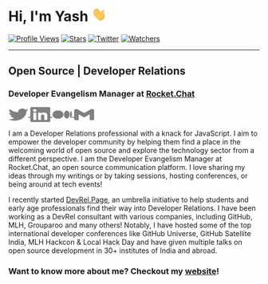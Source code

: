# Hi, I'm Yash  <img src="./Hi.gif" width="30px">
[![Profile Views](https://komarev.com/ghpvc/?username=yashovardhan)](https://yashovardhan.dev)
[![Stars](https://img.shields.io/github/stars/yashovardhan)](https://yashovardhan.dev)
[![Twitter](https://img.shields.io/twitter/follow/yashovardhan)](https://twitter.com/yashovardhan)
[![Watchers](https://img.shields.io/github/watchers/yashovardhan/yashovardhan)](https://yashovardhan.dev)
<hr>

## Open Source | Developer Relations
### Developer Evangelism Manager at [Rocket.Chat](https://github.com/RocketChat)

<p>
    <a href="https://www.twitter.com/yashovardhan/" target="blank">
    <img align="center" src="./twitter.svg" alt="yashovardhan" height="30" width="40" class="icon"/>
    </a>
    <a href="https://www.linkedin.com/in/yashovardhanagrawal/" target="blank">
        <img align="center" src="./linkedin.svg" alt="yashovardhanagrawal" height="30" width="40" class="icon"/>
    </a>
    <a href="https://medium.com/@yashovardhana" target="blank">
        <img align="center" src="./medium.svg" alt="yashovardhana" height="30" width="40" class="icon"/>
    </a>
    <a href="mailto:hi@yashovardhan.dev">
        <img align="center" src="./gmail.svg" height="30" width="40" class="icon"/>
    </a>
</p>

I am a Developer Relations professional with a knack for JavaScript. I aim to empower the developer community by helping them find a place in the welcoming world of open source and explore the technology sector from a different perspective. I am the Developer Evangelism Manager at Rocket.Chat, an open source communication platform. I love sharing my ideas through my writings or by taking sessions, hosting conferences, or being around at tech events!


I recently started <a href="https://devrel.page">DevRel.Page</a>, an umbrella initiative to help students and early age professionals find their way into Developer Relations. I have been working as a DevRel consultant with various companies, including GitHub, MLH, Grouparoo and many others! Notably, I have hosted some of the top international developer conferences like GitHub Universe, GitHub Satellite India, MLH Hackcon & Local Hack Day and have given multiple talks on open source development in 30+ institutes of India and abroad.


### Want to know more about me? Checkout my [website](https://yashovardhan.dev)!
